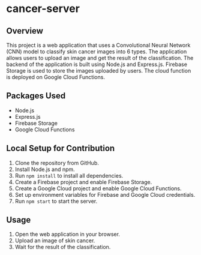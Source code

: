 # cancer-server

## Overview
This project is a web application that uses a Convolutional Neural Network (CNN) model to classify skin cancer images into 6 types. The application allows users to upload an image and get the result of the classification. The backend of the application is built using Node.js and Express.js. Firebase Storage is used to store the images uploaded by users. The cloud function is deployed on Google Cloud Functions.

## Packages Used
- Node.js
- Express.js
- Firebase Storage
- Google Cloud Functions

## Local Setup for Contribution
1. Clone the repository from GitHub.
2. Install Node.js and npm.
3. Run `npm install` to install all dependencies.
4. Create a Firebase project and enable Firebase Storage.
5. Create a Google Cloud project and enable Google Cloud Functions.
6. Set up environment variables for Firebase and Google Cloud credentials.
7. Run `npm start` to start the server.

## Usage
1. Open the web application in your browser.
2. Upload an image of skin cancer.
3. Wait for the result of the classification.

